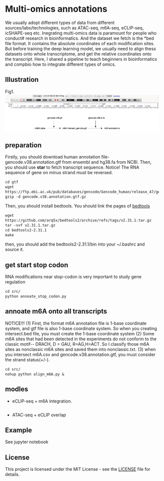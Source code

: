 # Multi-omics annotations
We usually adopt different types of data from different sources/labs/technologies, such as ATAC-seq, m6A-seq, eCLIP-seq, icSHAPE-seq etc. Inegrating multi-omics data is paramount for people who conduct# research in bioinformatics. And the dataset we fetch is the *bed file format. It contains the absolute coordinates of each modification sites. But before training the deep learning model, we usually need to align thess datasets onto whole transcriptome, and get the relative coordinates onto the transcript. Here, I shared a pipeline to teach beginners in bioinformatics and compbio how to integrate different types of omics.

## Illustration
Fig1.    
![Annoate m6A sites on genome](./images/m6A_genome.drawio.png)
## preparation
Firstly, you should download human annotation file-gencode.v38.annotation.gtf from ensembl and hg38.fa from NCBI. 
Then, you should use **star** to fetch transcript sequence. Notice! The RNA sequence of gene on minus strand must be reversed.   
```
cd gtf
wget https://ftp.ebi.ac.uk/pub/databases/gencode/Gencode_human/release_47/gencode.v47.chr_patch_hapl_scaff.annotation.gtf.gz
gzip -d gencode.v38.annotation.gtf.gz
```
Then, you should install bedtools. You should link the pages of [bedtools](https://github.com/arq5x/bedtools2/releases)
```
wget https://github.com/arq5x/bedtools2/archive/refs/tags/v2.31.1.tar.gz
tar -xvf v2.31.1.tar.gz
cd bedtools2-2.31.1
make
```
then, you should add the bedtools2-2.31.1/bin into your ~/.bashrc and source it. 

## get start stop codon
RNA modifications near stop-codon is very important to study gene regulation
```
cd src/
python annoate_stop_codon.py
```
## annoate m6A onto all transcripts
NOTICE!!!
(1) First, the format m6A annotation file is 1-base coordinate system, and gtf file is also 1-base coordinate system. So when you creating intersect.bed file, you must create the 1-base coordinate system
(2) Some m6A sites that had been detected in the experiments do not conform to the classic motif-- DRACH, D = GAU, R=AG,H=ACT. So I classify those m6A sites as nonclassic m6A sites and saved them into nonclassic.txt.
(3) when you intersect m6A.csv and gencode.v38.annotation.gtf, you must consider the strand status(+/-).

```
cd src/
nohup python align_m6A.py &
```

## modles
- eCLIP-seq + m6A integration.
```

```
- ATAC-seq + eCLIP overlap

## Example
See jupyter notebook

## License

This project is licensed under the MIT License - see the [LICENSE](LICENSE) file for details.
